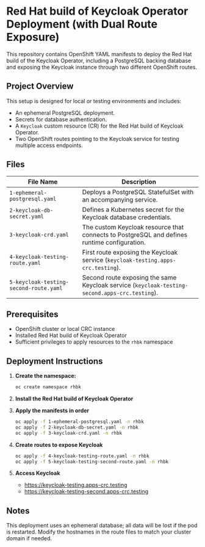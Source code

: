 # Red Hat build of Keycloak Operator Deployment (with Dual Route Exposure)

This repository contains OpenShift YAML manifests to deploy the Red Hat build of the Keycloak Operator, including a PostgreSQL backing database and exposing the Keycloak instance through two different OpenShift routes.

## Project Overview

This setup is designed for local or testing environments and includes:

- An ephemeral PostgreSQL deployment.
- Secrets for database authentication.
- A `Keycloak` custom resource (CR) for the Red Hat build of Keycloak Operator.
- Two OpenShift routes pointing to the Keycloak service for testing multiple access endpoints.

## Files

| File Name                          | Description |
|-----------------------------------|-------------|
| `1-ephemeral-postgresql.yaml`     | Deploys a PostgreSQL StatefulSet with an accompanying service. |
| `2-keycloak-db-secret.yaml`       | Defines a Kubernetes secret for the Keycloak database credentials. |
| `3-keycloak-crd.yaml`             | The custom Keycloak resource that connects to PostgreSQL and defines runtime configuration. |
| `4-keycloak-testing-route.yaml`   | First route exposing the Keycloak service (`keycloak-testing.apps-crc.testing`). |
| `5-keycloak-testing-second-route.yaml` | Second route exposing the same Keycloak service (`keycloak-testing-second.apps-crc.testing`). |

## Prerequisites

- OpenShift cluster or local CRC instance
- Installed Red Hat build of Keycloak Operator
- Sufficient privileges to apply resources to the `rhbk` namespace

## Deployment Instructions

1. **Create the namespace:**
   ```bash
   oc create namespace rhbk
   ```
2. **Install the Red Hat build of Keycloak Operator**

3. **Apply the manifests in order**
   ```bash
   oc apply -f 1-ephemeral-postgresql.yaml -n rhbk
   oc apply -f 2-keycloak-db-secret.yaml -n rhbk
   oc apply -f 3-keycloak-crd.yaml -n rhbk
   ```

4. **Create routes to expose Keycloak**
   ```bash
   oc apply -f 4-keycloak-testing-route.yaml -n rhbk
   oc apply -f 5-keycloak-testing-second-route.yaml -n rhbk
   ```

5. **Access Keycloak**
   - https://keycloak-testing.apps-crc.testing
   - https://keycloak-testing-second.apps-crc.testing


## Notes
This deployment uses an ephemeral database; all data will be lost if the pod is restarted.
Modify the hostnames in the route files to match your cluster domain if needed.

